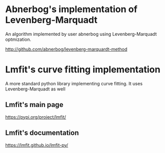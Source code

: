 # Abnerbog's implementation of Levenberg-Marquadt
An algorithm implemented by user abnerbog using Levenberg-Marquadt optmization.

http://github.com/abnerbog/levenberg-marquardt-method

# Lmfit's curve fitting implementation
A more standard python library implementing curve fitting. It uses Levenberg-Marquadt as well

## Lmfit's main page
https://pypi.org/project/lmfit/

## Lmfit's documentation
https://lmfit.github.io/lmfit-py/
